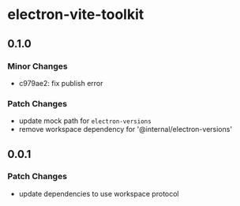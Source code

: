 # electron-vite-toolkit

## 0.1.0

### Minor Changes

- c979ae2: fix publish error

### Patch Changes

- update mock path for `electron-versions`
- remove workspace dependency for '@internal/electron-versions'

## 0.0.1

### Patch Changes

- update dependencies to use workspace protocol
